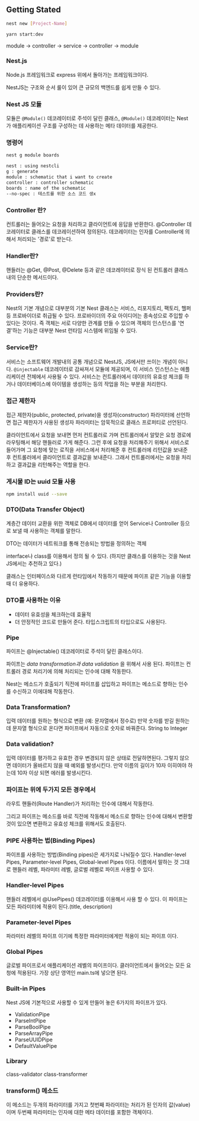 ## Getting Stated

```bash
nest new [Project-Name]

yarn start:dev
```

module -> controller -> service -> controller -> module

### Nest.js

Node.js 프레임워크로 express 위에서 돌아가는 프레임워크이다.

NestJS는 구조와 순서 룰이 있어 큰 규모의 백엔드를 쉽게 만들 수 있다.

### Nest JS 모듈

모듈은 `@Module()` 데코레이터로 주석이 달린 클래스, `@Module()` 데코레이터는 Nest가 애플리케이션 구조를 구성하는 데 사용하는 메타 데이터를 제공한다.

### 명령어

```bash
nest g module boards

nest : using nestcli
g : generate
module : schematic that i want to create
controller : controller schematic
boards : name of the schematic
--no-spec : 테스트를 위한 소스 코드 생x
```

### Controller 란?

컨트롤러는 들어오는 요청을 처리하고 클라이언트에 응답을 반환한다.
@Controller 데코레이터로 클래스를 데코레이션하여 정의된다.
데코레이터는 인자를 Controller에 의해서 처리되는 '경로'로 받는다.

### Handler란?

핸들러는 @Get, @Post, @Delete 등과 같은 데코레이터로 장식 된 컨트롤러 클래스 내의 단순한 메서드이다.

### Providers란?

Nest의 기본 개념으로 대부분의 기본 Nest 클래스는 서비스, 리포지토리, 팩토리, 헬퍼등 프로바이더로 취급될 수 있다. 프로바이더의 주요 아이디어는 종속성으로 주입할 수 있다는 것이다. 즉 객체는 서로 다양한 관계를 만들 수 있으며 객체의 인스턴스를 '연결'하는 기능은 대부분 Nest 런타임 시스템에 위임될 수 있다.

### Service란?

서비스는 소프트웨어 개발내의 공통 개념으로 NestJS, JS에서만 쓰이는 개념이 아니다.
`@injectable` 데코레이터로 감싸져서 모듈에 제공되며, 이 서비스 인스턴스는 애플리케이션 전체에서 사용될 수 있다.
서비스는 컨트롤러에서 데이터의 유효성 체크를 하거나 데이터베이스에 아이템을 생성하는 등의 작업을 하는 부분을 처리한다.

### 접근 제한자

접근 제한자(public, protected, private)을 생성자(constructor) 파라미터에 선언하면 접근 제한자가 사용된 생성자 파라미터는 암묵적으로 클래스 프로퍼티로 선언된다.

클라이언트에서 요청을 보내면 먼저 컨트롤러로 가며 컨트롤러에서 알맞은 요청 경로에 라우팅해서 해당 핸들러로 가게 해준다. 그런 후에 요청을 처리해주기 위해서 서비스로 들어가며 그 요청에 맞는 로직을 서비스에서 처리해준 후 컨트롤러에 리턴값을 보내준 후 컨트롤러에서 클라이언트로 결과값을 보내준다. 그래서 컨트롤러에서는 요청을 처리하고 결과값을 리턴해주는 역할을 한다.

### 게시물 ID는 uuid 모듈 사용

```bash
npm install uuid --save
```

### DTO(Data Transfer Object)

계층간 데이터 교환을 위한 객체로 DB에서 데이터를 얻어 Service나 Controller 등으로 보낼 때 사용하는 객체를 말한다.

DTO는 데이터가 네트워크를 통해 전송되는 방법을 정의하는 객체

interface나 class를 이용해서 정의 될 수 있다. (하지만 클래스를 이용하는 것을 Nest JS에서는 추천하고 있다.)

클래스는 인터페이스와 다르게 런타임에서 작동하기 때문에 파이프 같은 기능을 이용할 때 더 유용하다.

### DTO를 사용하는 이유

- 데이터 유효성을 체크하는데 효율적
- 더 안정적인 코드로 만들어 준다. 타입스크립트의 타입으로도 사용된다.

### Pipe

파이프는 @Injectable() 데코레이터로 주석이 달린 클래스이다.

파이프는 _data transformation과 data validation_ 을 위해서 사용 된다.
파이프는 컨트롤러 경로 처리기에 의해 처리되는 인수에 대해 작동한다.

Nest는 메소드가 호출되기 직전에 파이프를 삽입하고 파이프는 메소드로 향하는 인수를 수신하고 이에대해 작동한다.

### Data Transformation?

입력 데이터를 원하는 형식으로 변환 (예: 문자열에서 정수로)
만약 숫자를 받길 원하는데 문자열 형식으로 온다면 파이프에서 자동으로 숫자로 바꿔준다.
String to Integer

### Data validation?

입력 데이터를 평가하고 유효한 경우 변경되지 않은 상태로 전달하면된다. 그렇지 않으면 데이터가 올바르지 않을 때 예외를 발생시킨다.
만약 이름의 길이가 10자 이히여야 하는데 10자 이상 되면 에러를 발생시킨다.

### 파이프는 위에 두가지 모든 경우에서

라우트 핸들러(Route Handler)가 처리하는 인수에 대해서 작동한다.

그리고 파이프는 메소드를 바로 직전에 작동해서 메소드로 향하는 인수에 대해서 변환할 것이 있으면 변환하고 유효성 체크를 위해서도 호출된다.

### PIPE 사용하는 법(Binding Pipes)

파이프를 사용하는 방법(Binding pipes)은 세가지로 나눠질수 있다.
Handler-level Pipes, Parameter-level Pipes, Global-level Pipes 이다.
이름에서 말하는 것 그대로 핸들러 레벨, 파라미터 레벨, 글로벌 레벨로 파이프 사용할 수 있다.

### Handler-level Pipes

핸들러 레벨에서 @UsePipes() 데코레이터를 이용해서 사용 할 수 있다. 이 파이프는 모든 파라미터에 적용이 된다.(title, description)

### Parameter-level Pipes

파라미터 레벨의 파이프 이기에 특정한 파라미터에게만 적용이 되는 파이프 이다.

### Global Pipes

글로벌 파이프로서 애플리케이션 레벨의 파이프이다. 클러이언트에서 들어오는 모든 요청에 적용된다.
가장 상단 영역인 main.ts에 넣으면 된다.

### Built-in Pipes

Nest JS에 기본적으로 사용할 수 있게 만들어 놓은 6가지의 파이프가 있다.

- ValidationPipe
- ParseIntPipe
- ParseBoolPipe
- ParseArrayPipe
- ParseUUIDPipe
- DefaultValuePipe

### Library

class-validator
class-transformer

### transform() 메소드

이 메소드는 두개의 파라미터를 가지고 첫번째 파라미터는 처리가 된 인자의 값(value)이며 두번째 파라미터는 인자에 대한 메타 데이터를 포함한 객체이다.
